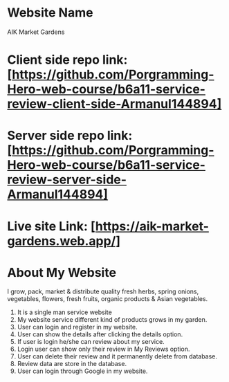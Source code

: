 # Website Name

AIK Market Gardens

# Client side repo link: [https://github.com/Porgramming-Hero-web-course/b6a11-service-review-client-side-Armanul144894]

# Server side repo link: [https://github.com/Porgramming-Hero-web-course/b6a11-service-review-server-side-Armanul144894]

# Live site Link: [https://aik-market-gardens.web.app/]

# About My Website

I grow, pack, market & distribute quality fresh herbs, spring onions, vegetables, flowers, fresh fruits, organic products & Asian vegetables.

1. It is a single man service website
2. My website service different kind of products grows in my garden.
3. User can login and register in my website.
4. User can show the details after clicking the details option.
5. If user is login he/she can review about my service.
6. Login user can show only their review in My Reviews option.
7. User can delete their review and it permanently delete from database.
8. Review data are store in the database.
9. User can login through Google in my website.
